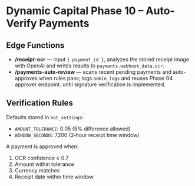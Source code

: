 # Dynamic Capital Phase 10 – Auto-Verify Payments

## Edge Functions

- **/receipt-ocr** — input `{ payment_id }`, analyzes the stored receipt image
  with OpenAI and writes results to `payments.webhook_data.ocr`.
- **/payments-auto-review** — scans recent pending payments and auto-approves
  when rules pass; logs `admin_logs` and reuses Phase 04 approver endpoint.
  until signature verification is implemented.

## Verification Rules

Defaults stored in `bot_settings`:

- `AMOUNT_TOLERANCE`: 0.05 (5% difference allowed)
- `WINDOW_SECONDS`: 7200 (2‑hour receipt time window)

A payment is approved when:

1. OCR confidence ≥ 0.7
2. Amount within tolerance
3. Currency matches
4. Receipt date within time window
